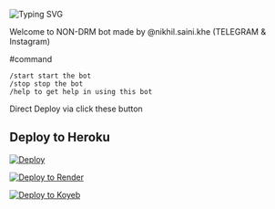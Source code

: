 ![Typing SVG](https://readme-typing-svg.herokuapp.com/?lines=Welcome+To+Txt+Uploader+Bot+!)

Welcome to NON-DRM bot made by @nikhil.saini.khe (TELEGRAM & Instagram)

#command
```
/start start the bot
/stop stop the bot
/help to get help in using this bot
```
Direct Deploy via click these button 

## Deploy to Heroku

[![Deploy](https://www.herokucdn.com/deploy/button.svg)](https://heroku.com/deploy?template=https://github.com/Wuhuiuusushsg/Saini-txt-direct-1)

[![Deploy to Render](https://render.com/images/deploy-to-render-button.svg)](https://render.com/deploy?repo=https://github.com/nikhilsainiop/saini-txt-direct)

[![Deploy to Koyeb](https://www.koyeb.com/static/images/deploy/button.svg)](https://app.koyeb.com/deploy?name=saini-txt-direct&repository=nikhilsainiop%2Fsaini-txt-direct&branch=main&instance_type=free&instances_min=0)
